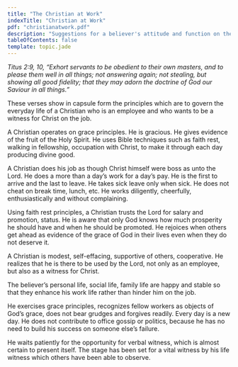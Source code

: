 ```yaml
---
title: "The Christian at Work"
indexTitle: "Christian at Work"
pdf: "christianatwork.pdf"
description: "Suggestions for a believer's attitude and function on the job."
tableOfContents: false
template: topic.jade
---
```


*Titus 2:9, 10, “Exhort servants to be obedient to their own masters,
and to please them well in all things; not answering again; not
stealing, but showing all good fidelity; that they may adorn the
doctrine of God our Saviour in all things.”*

These verses show in capsule form the principles which are to govern the
everyday life of a Christian who is an employee and who wants to be a
witness for Christ on the job.

A Christian operates on grace principles. He is gracious. He gives
evidence of the fruit of the Holy Spirit. He uses Bible techniques such
as faith rest, walking in fellowship, occupation with Christ, to make it
through each day producing divine good.

A Christian does his job as though Christ himself were boss as unto the
Lord. He does a more than a day’s work for a day’s pay. He is the first
to arrive and the last to leave. He takes sick leave only when sick. He
does not cheat on break time, lunch, etc. He works diligently,
cheerfully, enthusiastically and without complaining.

Using faith rest principles, a Christian trusts the Lord for salary and
promotion, status. He is aware that only God knows how much prosperity
he should have and when he should be promoted. He rejoices when others
get ahead as evidence of the grace of God in their lives even when they
do not deserve it.

A Christian is modest, self-effacing, supportive of others, cooperative.
He realizes that he is there to be used by the Lord, not only as an
employee, but also as a witness for Christ.

The believer’s personal life, social life, family life are happy and
stable so that they enhance his work life rather than hinder him on the
job.

He exercises grace principles, recognizes fellow workers as objects of
God’s grace, does not bear grudges and forgives readily. Every day is a
new day. He does not contribute to office gossip or politics, because he
has no need to build his success on someone else’s failure.

He waits patiently for the opportunity for verbal witness, which is
almost certain to present itself. The stage has been set for a vital
witness by his life witness which others have been able to observe.

